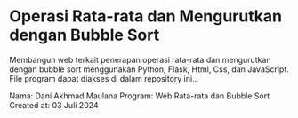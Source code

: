 # Operasi Rata-rata dan Mengurutkan dengan Bubble Sort

Membangun web terkait penerapan operasi rata-rata dan mengurutkan dengan bubble sort menggunakan Python, Flask, Html, Css, dan JavaScript.
File program dapat diakses di dalam repository ini..

Nama: Dani Akhmad Maulana
Program: Web Rata-rata dan Bubble Sort
Created at: 03 Juli 2024

